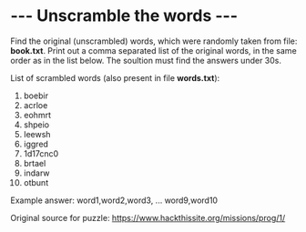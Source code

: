 # --- Unscramble the words ---

Find the original (unscrambled) words, which were randomly taken from file: **book.txt**.
Print out a comma separated list of the original words, in the same order as in the list below.
The soultion must find the answers under 30s.

List of scrambled words (also present in file **words.txt**):
1.  boebir
2.  acrloe
3.  eohmrt
4.  shpeio
5.  leewsh
6.  iggred
7.  1d17cnc0
8.  brtael
9.  indarw
10. otbunt

Example answer:
word1,word2,word3, ... word9,word10

Original source for puzzle: https://www.hackthissite.org/missions/prog/1/
